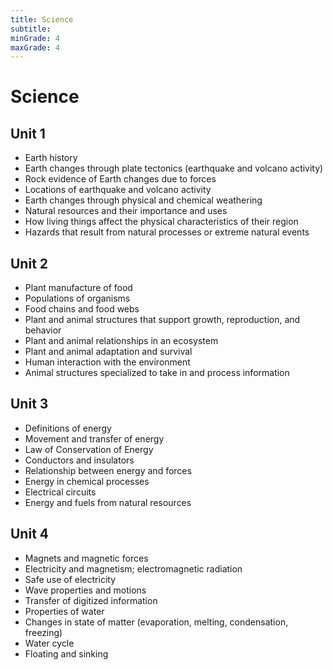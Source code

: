 ```yaml
---
title: Science
subtitle: 
minGrade: 4
maxGrade: 4
---
```

# Science


## Unit 1
* Earth history
* Earth changes through plate tectonics (earthquake and volcano activity)
* Rock evidence of Earth changes due to forces
* Locations of earthquake and volcano activity
* Earth changes through physical and chemical weathering
* Natural resources and their importance and uses
* How living things affect the physical characteristics of their region
* Hazards that result from natural processes or extreme natural events

## Unit 2
* Plant manufacture of food
* Populations of organisms
* Food chains and food webs
* Plant and animal structures that support growth, reproduction, and behavior
* Plant and animal relationships in an ecosystem
* Plant and animal adaptation and survival
* Human interaction with the environment
* Animal structures specialized to take in and process information

## Unit 3
* Definitions of energy
* Movement and transfer of energy
* Law of Conservation of Energy
* Conductors and insulators
* Relationship between energy and forces
* Energy in chemical processes
* Electrical circuits
* Energy and fuels from natural resources

## Unit 4
* Magnets and magnetic forces
* Electricity and magnetism; electromagnetic radiation
* Safe use of electricity
* Wave properties and motions
* Transfer of digitized information
* Properties of water
* Changes in state of matter (evaporation, melting, condensation, freezing)
* Water cycle
* Floating and sinking